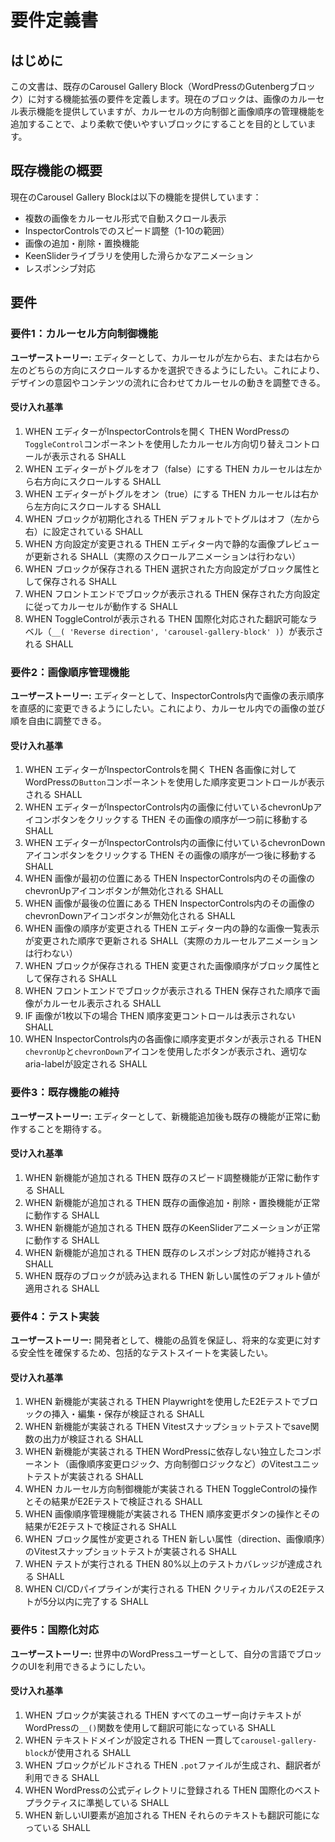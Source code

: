 # 要件定義書

## はじめに

この文書は、既存のCarousel Gallery Block（WordPressのGutenbergブロック）に対する機能拡張の要件を定義します。現在のブロックは、画像のカルーセル表示機能を提供していますが、カルーセルの方向制御と画像順序の管理機能を追加することで、より柔軟で使いやすいブロックにすることを目的としています。

## 既存機能の概要

現在のCarousel Gallery Blockは以下の機能を提供しています：

- 複数の画像をカルーセル形式で自動スクロール表示
- InspectorControlsでのスピード調整（1-10の範囲）
- 画像の追加・削除・置換機能
- KeenSliderライブラリを使用した滑らかなアニメーション
- レスポンシブ対応

## 要件

### 要件1：カルーセル方向制御機能

**ユーザーストーリー:** エディターとして、カルーセルが左から右、または右から左のどちらの方向にスクロールするかを選択できるようにしたい。これにより、デザインの意図やコンテンツの流れに合わせてカルーセルの動きを調整できる。

#### 受け入れ基準

1. WHEN エディターがInspectorControlsを開く THEN WordPressの`ToggleControl`コンポーネントを使用したカルーセル方向切り替えコントロールが表示される SHALL
2. WHEN エディターがトグルをオフ（false）にする THEN カルーセルは左から右方向にスクロールする SHALL
3. WHEN エディターがトグルをオン（true）にする THEN カルーセルは右から左方向にスクロールする SHALL
4. WHEN ブロックが初期化される THEN デフォルトでトグルはオフ（左から右）に設定されている SHALL
5. WHEN 方向設定が変更される THEN エディター内で静的な画像プレビューが更新される SHALL（実際のスクロールアニメーションは行わない）
6. WHEN ブロックが保存される THEN 選択された方向設定がブロック属性として保存される SHALL
7. WHEN フロントエンドでブロックが表示される THEN 保存された方向設定に従ってカルーセルが動作する SHALL
8. WHEN ToggleControlが表示される THEN 国際化対応された翻訳可能なラベル（`__( 'Reverse direction', 'carousel-gallery-block' )`）が表示される SHALL

### 要件2：画像順序管理機能

**ユーザーストーリー:** エディターとして、InspectorControls内で画像の表示順序を直感的に変更できるようにしたい。これにより、カルーセル内での画像の並び順を自由に調整できる。

#### 受け入れ基準

1. WHEN エディターがInspectorControlsを開く THEN 各画像に対してWordPressの`Button`コンポーネントを使用した順序変更コントロールが表示される SHALL
2. WHEN エディターがInspectorControls内の画像に付いているchevronUpアイコンボタンをクリックする THEN その画像の順序が一つ前に移動する SHALL
3. WHEN エディターがInspectorControls内の画像に付いているchevronDownアイコンボタンをクリックする THEN その画像の順序が一つ後に移動する SHALL
4. WHEN 画像が最初の位置にある THEN InspectorControls内のその画像のchevronUpアイコンボタンが無効化される SHALL
5. WHEN 画像が最後の位置にある THEN InspectorControls内のその画像のchevronDownアイコンボタンが無効化される SHALL
6. WHEN 画像の順序が変更される THEN エディター内の静的な画像一覧表示が変更された順序で更新される SHALL（実際のカルーセルアニメーションは行わない）
7. WHEN ブロックが保存される THEN 変更された画像順序がブロック属性として保存される SHALL
8. WHEN フロントエンドでブロックが表示される THEN 保存された順序で画像がカルーセル表示される SHALL
9. IF 画像が1枚以下の場合 THEN 順序変更コントロールは表示されない SHALL
10. WHEN InspectorControls内の各画像に順序変更ボタンが表示される THEN `chevronUp`と`chevronDown`アイコンを使用したボタンが表示され、適切なaria-labelが設定される SHALL

### 要件3：既存機能の維持

**ユーザーストーリー:** エディターとして、新機能追加後も既存の機能が正常に動作することを期待する。

#### 受け入れ基準

1. WHEN 新機能が追加される THEN 既存のスピード調整機能が正常に動作する SHALL
2. WHEN 新機能が追加される THEN 既存の画像追加・削除・置換機能が正常に動作する SHALL
3. WHEN 新機能が追加される THEN 既存のKeenSliderアニメーションが正常に動作する SHALL
4. WHEN 新機能が追加される THEN 既存のレスポンシブ対応が維持される SHALL
5. WHEN 既存のブロックが読み込まれる THEN 新しい属性のデフォルト値が適用される SHALL

### 要件4：テスト実装

**ユーザーストーリー:** 開発者として、機能の品質を保証し、将来的な変更に対する安全性を確保するため、包括的なテストスイートを実装したい。

#### 受け入れ基準

1. WHEN 新機能が実装される THEN Playwrightを使用したE2Eテストでブロックの挿入・編集・保存が検証される SHALL
2. WHEN 新機能が実装される THEN Vitestスナップショットテストでsave関数の出力が検証される SHALL
3. WHEN 新機能が実装される THEN WordPressに依存しない独立したコンポーネント（画像順序変更ロジック、方向制御ロジックなど）のVitestユニットテストが実装される SHALL
4. WHEN カルーセル方向制御機能が実装される THEN ToggleControlの操作とその結果がE2Eテストで検証される SHALL
5. WHEN 画像順序管理機能が実装される THEN 順序変更ボタンの操作とその結果がE2Eテストで検証される SHALL
6. WHEN ブロック属性が変更される THEN 新しい属性（direction、画像順序）のVitestスナップショットテストが実装される SHALL
7. WHEN テストが実行される THEN 80%以上のテストカバレッジが達成される SHALL
8. WHEN CI/CDパイプラインが実行される THEN クリティカルパスのE2Eテストが5分以内に完了する SHALL

### 要件5：国際化対応

**ユーザーストーリー:** 世界中のWordPressユーザーとして、自分の言語でブロックのUIを利用できるようにしたい。

#### 受け入れ基準

1. WHEN ブロックが実装される THEN すべてのユーザー向けテキストがWordPressの`__()`関数を使用して翻訳可能になっている SHALL
2. WHEN テキストドメインが設定される THEN 一貫して`carousel-gallery-block`が使用される SHALL
3. WHEN ブロックがビルドされる THEN `.pot`ファイルが生成され、翻訳者が利用できる SHALL
4. WHEN WordPressの公式ディレクトリに登録される THEN 国際化のベストプラクティスに準拠している SHALL
5. WHEN 新しいUI要素が追加される THEN それらのテキストも翻訳可能になっている SHALL
